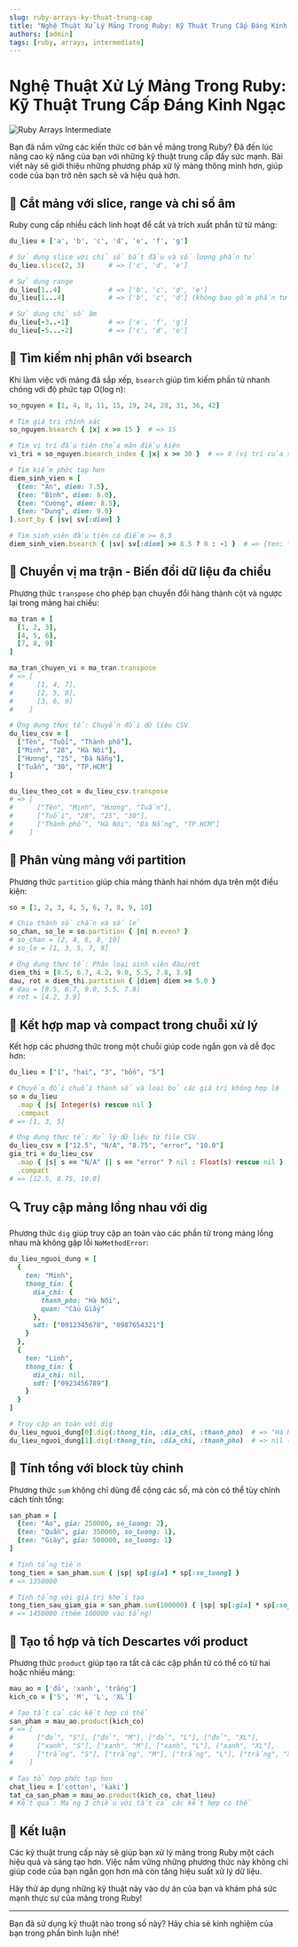 ```yaml
---
slug: ruby-arrays-ky-thuat-trung-cap
title: "Nghệ Thuật Xử Lý Mảng Trong Ruby: Kỹ Thuật Trung Cấp Đáng Kinh Ngạc"
authors: [admin]
tags: [ruby, arrays, intermediate]
---
```


# Nghệ Thuật Xử Lý Mảng Trong Ruby: Kỹ Thuật Trung Cấp Đáng Kinh Ngạc

![Ruby Arrays Intermediate](https://images.unsplash.com/photo-1555066931-4365d14bab8c?ixlib=rb-1.2.1&auto=format&fit=crop&w=1350&q=80)

Bạn đã nắm vững các kiến thức cơ bản về mảng trong Ruby? Đã đến lúc nâng cao kỹ năng của bạn với những kỹ thuật trung cấp đầy sức mạnh. Bài viết này sẽ giới thiệu những phương pháp xử lý mảng thông minh hơn, giúp code của bạn trở nên sạch sẽ và hiệu quả hơn.

## 🔪 Cắt mảng với slice, range và chỉ số âm

Ruby cung cấp nhiều cách linh hoạt để cắt và trích xuất phần tử từ mảng:

```ruby
du_lieu = ['a', 'b', 'c', 'd', 'e', 'f', 'g']

# Sử dụng slice với chỉ số bắt đầu và số lượng phần tử
du_lieu.slice(2, 3)      # => ['c', 'd', 'e']

# Sử dụng range
du_lieu[1..4]            # => ['b', 'c', 'd', 'e']
du_lieu[1...4]           # => ['b', 'c', 'd'] (không bao gồm phần tử cuối)

# Sử dụng chỉ số âm
du_lieu[-3..-1]          # => ['e', 'f', 'g']
du_lieu[-5...-2]         # => ['c', 'd', 'e']
```

## 🧠 Tìm kiếm nhị phân với bsearch

Khi làm việc với mảng đã sắp xếp, `bsearch` giúp tìm kiếm phần tử nhanh chóng với độ phức tạp O(log n):

```ruby
so_nguyen = [1, 4, 8, 11, 15, 19, 24, 28, 31, 36, 42]

# Tìm giá trị chính xác
so_nguyen.bsearch { |x| x >= 15 }  # => 15

# Tìm vị trí đầu tiên thỏa mãn điều kiện
vi_tri = so_nguyen.bsearch_index { |x| x >= 30 }  # => 8 (vị trí của số 31)

# Tìm kiếm phức tạp hơn
diem_sinh_vien = [
  {ten: "An", diem: 7.5},
  {ten: "Bình", diem: 8.0},
  {ten: "Cường", diem: 8.5},
  {ten: "Dung", diem: 9.0}
].sort_by { |sv| sv[:diem] }

# Tìm sinh viên đầu tiên có điểm >= 8.5
diem_sinh_vien.bsearch { |sv| sv[:diem] >= 8.5 ? 0 : -1 }  # => {ten: "Cường", diem: 8.5}
```

## 🔄 Chuyển vị ma trận - Biến đổi dữ liệu đa chiều

Phương thức `transpose` cho phép bạn chuyển đổi hàng thành cột và ngược lại trong mảng hai chiều:

```ruby
ma_tran = [
  [1, 2, 3],
  [4, 5, 6],
  [7, 8, 9]
]

ma_tran_chuyen_vi = ma_tran.transpose
# => [
#      [1, 4, 7],
#      [2, 5, 8],
#      [3, 6, 9]
#    ]

# Ứng dụng thực tế: Chuyển đổi dữ liệu CSV
du_lieu_csv = [
  ["Tên", "Tuổi", "Thành phố"],
  ["Minh", "28", "Hà Nội"],
  ["Hương", "25", "Đà Nẵng"],
  ["Tuấn", "30", "TP.HCM"]
]

du_lieu_theo_cot = du_lieu_csv.transpose
# => [
#      ["Tên", "Minh", "Hương", "Tuấn"],
#      ["Tuổi", "28", "25", "30"],
#      ["Thành phố", "Hà Nội", "Đà Nẵng", "TP.HCM"]
#    ]
```

## 🧩 Phân vùng mảng với partition

Phương thức `partition` giúp chia mảng thành hai nhóm dựa trên một điều kiện:

```ruby
so = [1, 2, 3, 4, 5, 6, 7, 8, 9, 10]

# Chia thành số chẵn và số lẻ
so_chan, so_le = so.partition { |n| n.even? }
# so_chan = [2, 4, 6, 8, 10]
# so_le = [1, 3, 5, 7, 9]

# Ứng dụng thực tế: Phân loại sinh viên đậu/rớt
diem_thi = [8.5, 6.7, 4.2, 9.0, 5.5, 7.8, 3.9]
dau, rot = diem_thi.partition { |diem| diem >= 5.0 }
# dau = [8.5, 6.7, 9.0, 5.5, 7.8]
# rot = [4.2, 3.9]
```

## 🔗 Kết hợp map và compact trong chuỗi xử lý

Kết hợp các phương thức trong một chuỗi giúp code ngắn gọn và dễ đọc hơn:

```ruby
du_lieu = ["1", "hai", "3", "bốn", "5"]

# Chuyển đổi chuỗi thành số và loại bỏ các giá trị không hợp lệ
so = du_lieu
  .map { |s| Integer(s) rescue nil }
  .compact
# => [1, 3, 5]

# Ứng dụng thực tế: Xử lý dữ liệu từ file CSV
du_lieu_csv = ["12.5", "N/A", "8.75", "error", "10.0"]
gia_tri = du_lieu_csv
  .map { |s| s == "N/A" || s == "error" ? nil : Float(s) rescue nil }
  .compact
# => [12.5, 8.75, 10.0]
```

## 🔍 Truy cập mảng lồng nhau với dig

Phương thức `dig` giúp truy cập an toàn vào các phần tử trong mảng lồng nhau mà không gặp lỗi `NoMethodError`:

```ruby
du_lieu_nguoi_dung = [
  {
    ten: "Minh",
    thong_tin: {
      dia_chi: {
        thanh_pho: "Hà Nội",
        quan: "Cầu Giấy"
      },
      sdt: ["0912345678", "0987654321"]
    }
  },
  {
    ten: "Linh",
    thong_tin: {
      dia_chi: nil,
      sdt: ["0923456789"]
    }
  }
]

# Truy cập an toàn với dig
du_lieu_nguoi_dung[0].dig(:thong_tin, :dia_chi, :thanh_pho)  # => "Hà Nội"
du_lieu_nguoi_dung[1].dig(:thong_tin, :dia_chi, :thanh_pho)  # => nil (không gây lỗi)
```

## 🧮 Tính tổng với block tùy chỉnh

Phương thức `sum` không chỉ dùng để cộng các số, mà còn có thể tùy chỉnh cách tính tổng:

```ruby
san_pham = [
  {ten: "Áo", gia: 250000, so_luong: 2},
  {ten: "Quần", gia: 350000, so_luong: 1},
  {ten: "Giày", gia: 500000, so_luong: 1}
]

# Tính tổng tiền
tong_tien = san_pham.sum { |sp| sp[:gia] * sp[:so_luong] }
# => 1350000

# Tính tổng với giá trị khởi tạo
tong_tien_sau_giam_gia = san_pham.sum(100000) { |sp| sp[:gia] * sp[:so_luong] }
# => 1450000 (thêm 100000 vào tổng)
```

## 🎲 Tạo tổ hợp và tích Descartes với product

Phương thức `product` giúp tạo ra tất cả các cặp phần tử có thể có từ hai hoặc nhiều mảng:

```ruby
mau_ao = ['đỏ', 'xanh', 'trắng']
kich_co = ['S', 'M', 'L', 'XL']

# Tạo tất cả các kết hợp có thể
san_pham = mau_ao.product(kich_co)
# => [
#      ["đỏ", "S"], ["đỏ", "M"], ["đỏ", "L"], ["đỏ", "XL"],
#      ["xanh", "S"], ["xanh", "M"], ["xanh", "L"], ["xanh", "XL"],
#      ["trắng", "S"], ["trắng", "M"], ["trắng", "L"], ["trắng", "XL"]
#    ]

# Tạo tổ hợp phức tạp hơn
chat_lieu = ['cotton', 'kaki']
tat_ca_san_pham = mau_ao.product(kich_co, chat_lieu)
# Kết quả: Mảng 3 chiều với tất cả các kết hợp có thể
```

## 🚀 Kết luận

Các kỹ thuật trung cấp này sẽ giúp bạn xử lý mảng trong Ruby một cách hiệu quả và sáng tạo hơn. Việc nắm vững những phương thức này không chỉ giúp code của bạn ngắn gọn hơn mà còn tăng hiệu suất xử lý dữ liệu.

Hãy thử áp dụng những kỹ thuật này vào dự án của bạn và khám phá sức mạnh thực sự của mảng trong Ruby!

---

Bạn đã sử dụng kỹ thuật nào trong số này? Hãy chia sẻ kinh nghiệm của bạn trong phần bình luận nhé!
